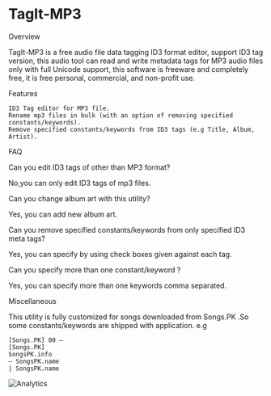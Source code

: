 TagIt-MP3
========


Overview

TagIt-MP3 is a free audio file data tagging ID3 format editor, support ID3 tag version, this audio tool can read and write metadata tags for MP3 audio files only with full Unicode support, this software is freeware and completely free, it is free personal, commercial, and non-profit use.

Features

    ID3 Tag editor for MP3 file.
    Rename mp3 files in bulk (with an option of removing specified constants/keywords).
    Remove specified constants/keywords from ID3 tags (e.g Title, Album, Artist). 

FAQ

Can you edit ID3 tags of other than MP3 format?

No,you can only edit ID3 tags of mp3 files.

Can you change album art with this utility?

Yes, you can add new album art.

Can you remove specified constants/keywords from only specified ID3 meta tags?

Yes, you can specify by using check boxes given against each tag.

Can you specify more than one constant/keyword ?

Yes, you can specify more than one keywords comma separated.


Miscellaneous

This utility is fully customized for songs downloaded from Songs.PK .So some constants/keywords are shipped with application. e.g

    [Songs.PK] 00 –
    [Songs.PK]
    SongsPK.info
    – SongsPK.name
    | SongsPK.name 

![Analytics](https://ga-beacon.appspot.com/UA-56970441-1/SRKRepos/readme)

